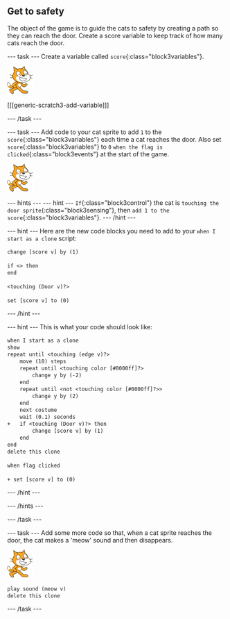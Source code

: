 ## Get to safety

The object of the game is to guide the cats to safety by creating a path so they can reach the door. Create a score variable to keep track of how many cats reach the door.

\--- task \--- Create a variable called `score`{:class="block3variables"}.

![Cat sprite](images/cat-sprite.png)

[[[generic-scratch3-add-variable]]]

\--- /task \---

\--- task \--- Add code to your cat sprite to add `1` to the `score`{:class="block3variables"} each time a cat reaches the door. Also set `score`{:class="block3variables"} to `0` `when the flag is clicked`{:class="block3events"} at the start of the game.

![Cat sprite](images/cat-sprite.png)

\--- hints \--- \--- hint \--- `If`{:class="block3control"} the cat is `touching the door sprite`{:class="block3sensing"}, then `add 1 to the score`{:class="block3variables"}. \--- /hint \---

\--- hint \--- Here are the new code blocks you need to add to your `when I start as a clone` script:

```blocks3
change [score v] by (1)

if <> then
end

<touching (Door v)?>

set [score v] to (0)
```

\--- /hint \---

\--- hint \--- This is what your code should look like:

```blocks3
when I start as a clone
show
repeat until <touching (edge v)?>
    move (10) steps
    repeat until <touching color [#0000ff]?>
        change y by (-2)
    end
    repeat until <not <touching color [#0000ff]?>>
        change y by (2)
    end
    next costume
    wait (0.1) seconds
+   if <touching (Door v)?> then
        change [score v] by (1)
    end
end
delete this clone

when flag clicked

+ set [score v] to (0)
```

\--- /hint \---

\--- /hints \---

\--- /task \---

\--- task \--- Add some more code so that, when a cat sprite reaches the door, the cat makes a 'meow' sound and then disappears.

![Cat sprite](images/cat-sprite.png)

```blocks3
play sound (meow v)
delete this clone
```

\--- /task \---